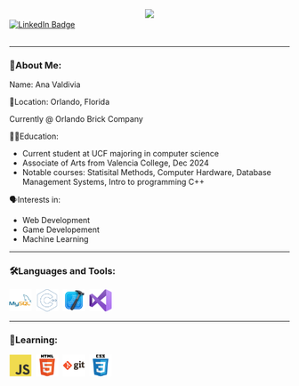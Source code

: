 <div id="header" align="center">
  <img src="https://i.giphy.com/media/v1.Y2lkPTc5MGI3NjExZnRraWxxN20zcGd3Zng2Y3FqZW1qeXFodjdxbGVpOGwwOHI5enkxMCZlcD12MV9pbnRlcm5hbF9naWZfYnlfaWQmY3Q9Zw/bSgKBZKCxh8Iqlwxne/giphy.gif" width="200"/>
</div>
<div id="badges">
  <a href="https://www.linkedin.com/in/ana-valdivia-7952b0312">
    <img src="https://img.shields.io/badge/LinkedIn-blue?logo=linkedin&logoColor=white&style=for-the-badge" alt="LinkedIn Badge"/>
  </a>
</div>
<img src="https://komarev.com/ghpvc/?username=d0rit03&style=flat-square&color=blue" alt=""/>

---

### 🔭About Me:
Name: Ana Valdivia

📍Location: Orlando, Florida

Currently @ Orlando Brick Company

🧑‍🏫Education:
- Current student at UCF majoring in computer science
- Associate of Arts from Valencia College, Dec 2024
- Notable courses: Statisital Methods, Computer Hardware, Database Management Systems, Intro to programming C++

🗣️Interests in:
  - Web Development
  - Game Developement
  - Machine Learning

---

### 🛠️Languages and Tools: 
<div>
  <img src="https://github.com/devicons/devicon/blob/master/icons/mysql/mysql-original-wordmark.svg" title="MySQL" alt="MySQL" width="40" height="40"/>&nbsp;
  <img src="https://github.com/devicons/devicon/blob/master/icons/cplusplus/cplusplus-line.svg" title="C++" alt="C++" width="40" height="40"/>&nbsp;
  <img src="https://github.com/devicons/devicon/blob/master/icons/xcode/xcode-original.svg" title="xcode" alt="xcode" width="40" height="40"/>&nbsp;
  <img src="https://github.com/devicons/devicon/blob/master/icons/visualstudio/visualstudio-original.svg" title="Visual Studio" alt="Visual Studio" width="40" height="40"/>&nbsp;
</div>

---

### 🧠Learning:
<div>
<img src="https://github.com/devicons/devicon/blob/master/icons/javascript/javascript-original.svg" title="JavaScript" alt="JavaScript" height="40" width="40"/>&nbsp;
<img src="https://github.com/devicons/devicon/blob/master/icons/html5/html5-original-wordmark.svg" title="HTML5" alt="HTML5" height="40" width="40"/>&nbsp;
<img src="https://github.com/devicons/devicon/blob/master/icons/git/git-original-wordmark.svg" title="git" alt="git" height="40" width="40"/>&nbsp;
<img src="https://github.com/devicons/devicon/blob/master/icons/css3/css3-original-wordmark.svg" title="CSS3" alt="CSS3" height="40" width="40"/>&nbsp;
</div>


